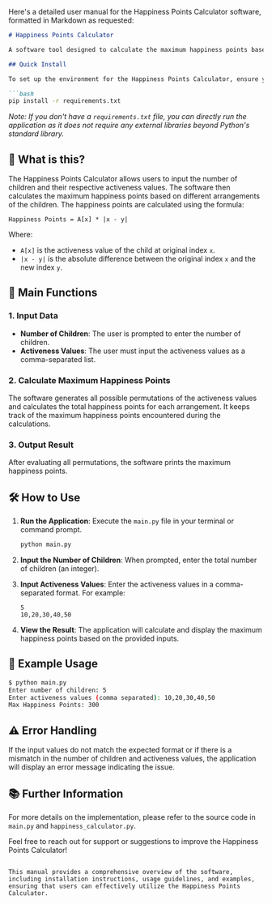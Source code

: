 Here's a detailed user manual for the Happiness Points Calculator software, formatted in Markdown as requested:

```markdown
# Happiness Points Calculator

A software tool designed to calculate the maximum happiness points based on children's activeness values through various permutations of their arrangements.

## Quick Install

To set up the environment for the Happiness Points Calculator, ensure you have Python installed on your system. You can install the required dependencies using pip:

```bash
pip install -r requirements.txt
```

*Note: If you don't have a `requirements.txt` file, you can directly run the application as it does not require any external libraries beyond Python's standard library.*

## 🤔 What is this?

The Happiness Points Calculator allows users to input the number of children and their respective activeness values. The software then calculates the maximum happiness points based on different arrangements of the children. The happiness points are calculated using the formula:

```
Happiness Points = A[x] * |x - y|
```

Where:
- `A[x]` is the activeness value of the child at original index `x`.
- `|x - y|` is the absolute difference between the original index `x` and the new index `y`.

## 📖 Main Functions

### 1. Input Data

- **Number of Children**: The user is prompted to enter the number of children.
- **Activeness Values**: The user must input the activeness values as a comma-separated list.

### 2. Calculate Maximum Happiness Points

The software generates all possible permutations of the activeness values and calculates the total happiness points for each arrangement. It keeps track of the maximum happiness points encountered during the calculations.

### 3. Output Result

After evaluating all permutations, the software prints the maximum happiness points.

## 🛠️ How to Use

1. **Run the Application**: Execute the `main.py` file in your terminal or command prompt.
   ```bash
   python main.py
   ```

2. **Input the Number of Children**: When prompted, enter the total number of children (an integer).

3. **Input Activeness Values**: Enter the activeness values in a comma-separated format. For example:
   ```
   5
   10,20,30,40,50
   ```

4. **View the Result**: The application will calculate and display the maximum happiness points based on the provided inputs.

## 📄 Example Usage

```bash
$ python main.py
Enter number of children: 5
Enter activeness values (comma separated): 10,20,30,40,50
Max Happiness Points: 300
```

## ⚠️ Error Handling

If the input values do not match the expected format or if there is a mismatch in the number of children and activeness values, the application will display an error message indicating the issue.

## 📚 Further Information

For more details on the implementation, please refer to the source code in `main.py` and `happiness_calculator.py`.

Feel free to reach out for support or suggestions to improve the Happiness Points Calculator!
```

This manual provides a comprehensive overview of the software, including installation instructions, usage guidelines, and examples, ensuring that users can effectively utilize the Happiness Points Calculator.